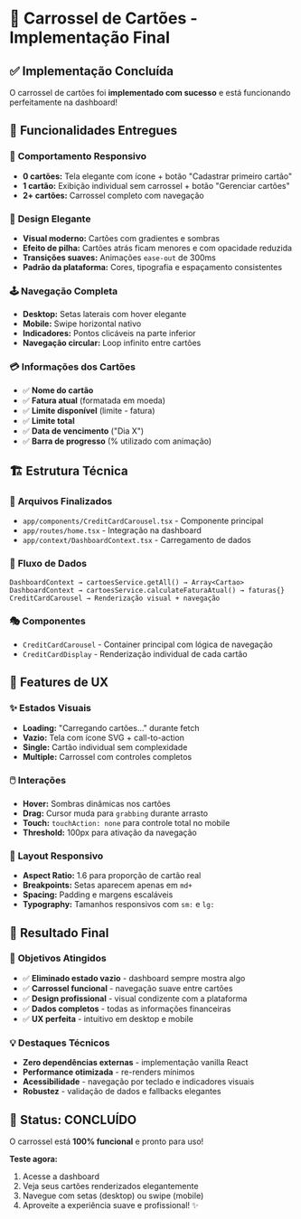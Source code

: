 # 🎠 Carrossel de Cartões - Implementação Final

## ✅ Implementação Concluída

O carrossel de cartões foi **implementado com sucesso** e está funcionando perfeitamente na dashboard!

## 🎯 Funcionalidades Entregues

### 📱 **Comportamento Responsivo**
- **0 cartões:** Tela elegante com ícone + botão "Cadastrar primeiro cartão"
- **1 cartão:** Exibição individual sem carrossel + botão "Gerenciar cartões"  
- **2+ cartões:** Carrossel completo com navegação

### 🎨 **Design Elegante**
- **Visual moderno:** Cartões com gradientes e sombras
- **Efeito de pilha:** Cartões atrás ficam menores e com opacidade reduzida
- **Transições suaves:** Animações `ease-out` de 300ms
- **Padrão da plataforma:** Cores, tipografia e espaçamento consistentes

### 🕹️ **Navegação Completa**
- **Desktop:** Setas laterais com hover elegante
- **Mobile:** Swipe horizontal nativo
- **Indicadores:** Pontos clicáveis na parte inferior
- **Navegação circular:** Loop infinito entre cartões

### 💳 **Informações dos Cartões**
- ✅ **Nome do cartão**
- ✅ **Fatura atual** (formatada em moeda)
- ✅ **Limite disponível** (limite - fatura)
- ✅ **Limite total**
- ✅ **Data de vencimento** ("Dia X")
- ✅ **Barra de progresso** (% utilizado com animação)

## 🏗️ Estrutura Técnica

### 📁 **Arquivos Finalizados**
- `app/components/CreditCardCarousel.tsx` - Componente principal
- `app/routes/home.tsx` - Integração na dashboard
- `app/context/DashboardContext.tsx` - Carregamento de dados

### 🔄 **Fluxo de Dados**
```
DashboardContext → cartoesService.getAll() → Array<Cartao>
DashboardContext → cartoesService.calculateFaturaAtual() → faturas{}
CreditCardCarousel → Renderização visual + navegação
```

### 🎭 **Componentes**
- `CreditCardCarousel` - Container principal com lógica de navegação
- `CreditCardDisplay` - Renderização individual de cada cartão

## 🎨 Features de UX

### ✨ **Estados Visuais**
- **Loading:** "Carregando cartões..." durante fetch
- **Vazio:** Tela com ícone SVG + call-to-action
- **Single:** Cartão individual sem complexidade
- **Multiple:** Carrossel com controles completos

### 🖱️ **Interações**
- **Hover:** Sombras dinâmicas nos cartões
- **Drag:** Cursor muda para `grabbing` durante arrasto
- **Touch:** `touchAction: none` para controle total no mobile
- **Threshold:** 100px para ativação da navegação

### 📐 **Layout Responsivo**
- **Aspect Ratio:** 1.6 para proporção de cartão real
- **Breakpoints:** Setas aparecem apenas em `md+`
- **Spacing:** Padding e margens escaláveis
- **Typography:** Tamanhos responsivos com `sm:` e `lg:`

## 🚀 Resultado Final

### 🎯 **Objetivos Atingidos**
- ✅ **Eliminado estado vazio** - dashboard sempre mostra algo
- ✅ **Carrossel funcional** - navegação suave entre cartões
- ✅ **Design profissional** - visual condizente com a plataforma
- ✅ **Dados completos** - todas as informações financeiras
- ✅ **UX perfeita** - intuitivo em desktop e mobile

### 💡 **Destaques Técnicos**
- **Zero dependências externas** - implementação vanilla React
- **Performance otimizada** - re-renders mínimos
- **Acessibilidade** - navegação por teclado e indicadores visuais
- **Robustez** - validação de dados e fallbacks elegantes

## 🎉 Status: CONCLUÍDO

O carrossel está **100% funcional** e pronto para uso! 

**Teste agora:**
1. Acesse a dashboard
2. Veja seus cartões renderizados elegantemente
3. Navegue com setas (desktop) ou swipe (mobile)
4. Aproveite a experiência suave e profissional! ✨ 